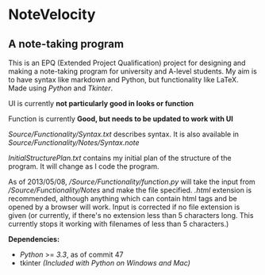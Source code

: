 NoteVelocity
===================
A note-taking program
---------------------

This is an EPQ (Extended Project Qualification) project for designing and making a note-taking program for university and A-level students. My aim is to have syntax like markdown and Python, but functionality like LaTeX.
Made using *Python* and *Tkinter*.

UI is currently **not particularly good in looks or function**

Function is currently **Good, but needs to be updated to work with UI**

*Source/Functionality/Syntax.txt* describes syntax. It is also available in *Source/Functionality/Notes/Syntax.note*

*InitialStructurePlan.txt* contains my initial plan of the structure of the program. It will change as I code the program.

As of 2013/05/08, */Source/Functionality/function.py* will take the input from */Source/Functionality/Notes* and make the file specified. *.html* extension is recommended, although anything which can contain html tags and be opened by a browser will work.
Input is corrected if no file extension is given (or currently, if there's no extension less than 5 characters long. This currently stops it working with filenames of less than 5 characters.)


**Dependencies:**
* *Python* >= *3.3*, as of commit 47
* tkinter *(Included with Python on Windows and Mac)*
